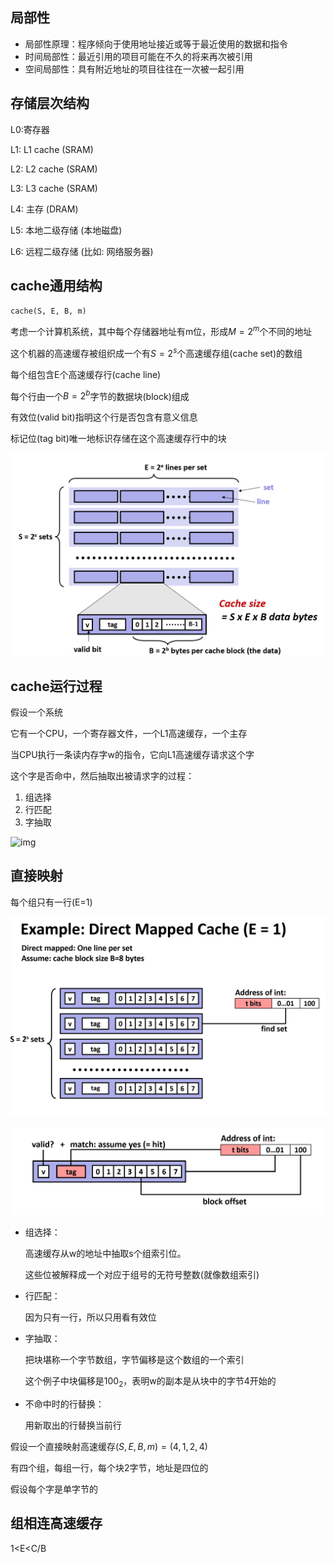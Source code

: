 ## 局部性

+ 局部性原理：程序倾向于使用地址接近或等于最近使用的数据和指令
+ 时间局部性：最近引用的项目可能在不久的将来再次被引用
+ 空间局部性：具有附近地址的项目往往在一次被一起引用

## 存储层次结构

L0:寄存器

L1: L1 cache (SRAM)

L2: L2 cache (SRAM)

L3: L3 cache (SRAM)

L4: 主存 (DRAM)

L5: 本地二级存储 (本地磁盘)

L6: 远程二级存储 (比如: 网络服务器)



## cache通用结构

`cache(S, E, B, m)`

考虑一个计算机系统，其中每个存储器地址有m位，形成$M=2^m$个不同的地址

这个机器的高速缓存被组织成一个有$S=2^s$个高速缓存组(cache set)的数组

每个组包含E个高速缓存行(cache line)

每个行由一个$B=2^b$字节的数据块(block)组成

有效位(valid bit)指明这个行是否包含有意义信息

标记位(tag bit)唯一地标识存储在这个高速缓存行中的块

![img](https://github.com/Qasak/all-about-computer-system/blob/master/cachelab/cache%E7%BB%84%E7%BB%87(S%2CE%2CB).png)

## cache运行过程

假设一个系统

它有一个CPU，一个寄存器文件，一个L1高速缓存，一个主存

当CPU执行一条读内存字w的指令，它向L1高速缓存请求这个字

这个字是否命中，然后抽取出被请求字的过程：

1. 组选择
2. 行匹配
3. 字抽取

![img](https://github.com/Qasak/all-about-computer-system/blob/master/cachelab/cache%E8%AF%BB.png)





## 直接映射

每个组只有一行(E=1)

![img](https://github.com/Qasak/all-about-computer-system/blob/master/cachelab/cache%E7%9B%B4%E6%8E%A5%E6%98%A0%E5%B0%840.png)

![img](https://github.com/Qasak/all-about-computer-system/blob/master/cachelab/cache%E7%9B%B4%E6%8E%A5%E6%98%A0%E5%B0%841.png)

+ 组选择：

  高速缓存从w的地址中抽取s个组索引位。

  这些位被解释成一个对应于组号的无符号整数(就像数组索引)

+ 行匹配：

  因为只有一行，所以只用看有效位

+ 字抽取：

  把块堪称一个字节数组，字节偏移是这个数组的一个索引

  这个例子中块偏移是$100_2$，表明w的副本是从块中的字节4开始的

+ 不命中时的行替换：

  用新取出的行替换当前行

假设一个直接映射高速缓存$(S, E, B, m)=(4, 1, 2, 4)$

有四个组，每组一行，每个块2字节，地址是四位的

假设每个字是单字节的

## 组相连高速缓存

1<E<C/B